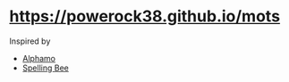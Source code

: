 # https://powerock38.github.io/mots

Inspired by

- [Alphamo](https://dictionnaire.lerobert.com/dis-moi-robert/jouez-avec-robert/jouez-a-alphamo.html)
- [Spelling Bee](https://www.nytimes.com/puzzles/spelling-bee)
